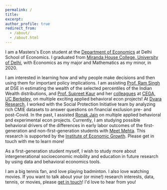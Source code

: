 ```yaml
---
permalink: /
title:
excerpt:
author_profile: true
redirect_from: 
  - /about/
  - /about.html
---
```


I am a Masters's Econ student at the [Department of Economics](https://econdse.org/) at Delhi School of Economics. I graduated from [Miranda House College, University of Delhi](https://www.mirandahouse.ac.in/), with Economics as my major and Mathematics as my minor, in 2020. 

I am interested in learning how and why people make decisions and then using them for important policy implications. I am assisting [Prof. Ram Singh](http://econdse.org/ramsingh/) at DSE in estimating the wealth of the selected percentiles of the Indian Wealth distributions, and [Prof. Supreet Kaur](https://www.supreetkaur.com/) and her [colleagues](https://www.linkedin.com/in/ye-rang-park-0a4a9a211/) at [CEGA, UC Berkeley](https://cega.berkeley.edu/), on multiple exciting applied behavioral econ projects! At [Dvara Research](https://www.dvara.com/research/social-protection-initiative/), I worked with the Social Protection Initiative team by analyzing rich CMIE datasets to answer questions on financial exclusion pre- and post-Covid. In the past, I assisted [Ronak Jain](https://scholar.harvard.edu/ronakjain/home) on multiple applied behavioral and experimental econ projects. Currently, I am studying possible behavioral drivers of the differences in early labor outcomes of the first-generation and non-first-generation students with [Meet Mehta](https://twitter.com/meet_econ?lang=en). This research is supported by the [Institute of Economic Growth](http://iegindia.org/). Please get in touch with me to learn more!

As a first-generation student myself, I wish to study more about intergenerational socioeconomic mobility and education in future research by using data and behavioral economics tools.

I am a big tennis fan, and love playing badminton. I also love watching movies. If you want to talk about your (or mine!) research interests, data, tennis, or movies, please [get in touch](aartimalik96@gmail.com)! I'd love to hear from you!

